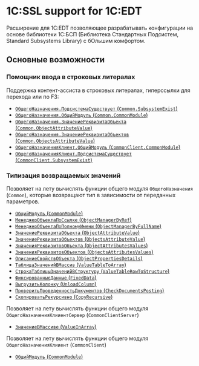 # 1C:SSL support for 1C:EDT

Расширение для 1C:EDT позволяющее разрабатывать конфигурации на основе библиотеки 1С:БСП (Библиотека Стандартных Подсистем, Standard Subsystems Library) с бОльшим комфортом.

## Основные возможности

### Помощник ввода в строковых литералах

Поддержка контент-ассиста в строковых литералах, гиперссылки для перехода или по F3:

* [`ОбщегоНазначения.ПодсистемаСуществует` (`Common.SubsystemExist`)](common-subsystem-exist.md)
* [`ОбщегоНазначения.ОбщийМодуль` (`Common.CommonModule`)](common-common-module.md)
* [`ОбщегоНазначения.ЗначениеРеквизитаОбъекта` (`Common.ObjectAttributeValue`)](common-object-attribute-value.md)
* [`ОбщегоНазначения.ЗначениеРеквизитаОбъектов` (`Common.ObjectsAttributeValue`)](common-objects-attribute-value.md)
* [`ОбщегоНазначенияКлиент.ОбщийМодуль` (`CommonClient.CommonModule`)](common-client-common-module.md)
* [`ОбщегоНазначенияКлиент.ПодсистемаСуществует` (`CommonClient.SubsystemExist`)](common-client-subsystem-exist.md)


### Типизация возвращаемых значений

Позволяет на лету вычислять функции общего модуля `ОбщегоНазначения` (`Common`), которые возвращают тип в зависимости от переданных параметров.

* [`ОбщийМодуль` (`CommonModule`)](common-common-module.md)
* [`МенеджерОбъектаПоСсылке` (`ObjectManagerByRef`)](common-object-manager-by-ref.md)
* [`МенеджерОбъектаПоПолномуИмени` (`ObjectManagerByFullName`)](common-object-manager-by-full-name.md)
* [`ЗначениеРеквизитаОбъекта` (`ObjectAttributeValue`)](common-object-attribute-value.md)
* [`ЗначениеРеквизитаОбъектов` (`ObjectsAttributeValue`)](common-objects-attribute-value.md)
* [`ЗначенияРеквизитовОбъекта` (`ObjectAttributesValues`)](common-object-attributes-values.md)
* [`ЗначенияРеквизитовОбъектов` (`ObjectsAttributesValues`)](common-objects-attribute-value.md)
* [`ОписаниеСвойствОбъекта` (`ObjectPropertiesDetails`)](common-object-properties-details.md)
* [`ТаблицаЗначенийВМассив` (`ValueTableToArray`)](common-value-table-to-array.md)
* [`СтрокаТаблицыЗначенийВСтруктуру` (`ValueTableRowToStructure`)](common-value-table-row-to-structure.md)
* [`ФиксированныеДанные` (`FixedData`)](common-value-fixed-data.md)
* [`ВыгрузитьКолонку` (`UnloadColumn`)](common-unload-column.md)
* [`ПроверитьПроведенностьДокументов` (`CheckDocumentsPosting`)](common-check-documents-posting.md)
* [`СкопироватьРекурсивно` (`CopyRecursive`)](common-copy-recursive.md)

Позволяет на лету вычислять функции общего модуля `ОбщегоНазначенияКлииентСервер` (`CommonClientServer`)
* [`ЗначениеВМассиве` (`ValueInArray`)](common-client-server-value-in-array.md)

Позволяет на лету вычислять функции общего модуля `ОбщегоНазначенияКлииент` (`CommonClient`)

* [`ОбщийМодуль` (`CommonModule`)](common-client-common-module.md)
